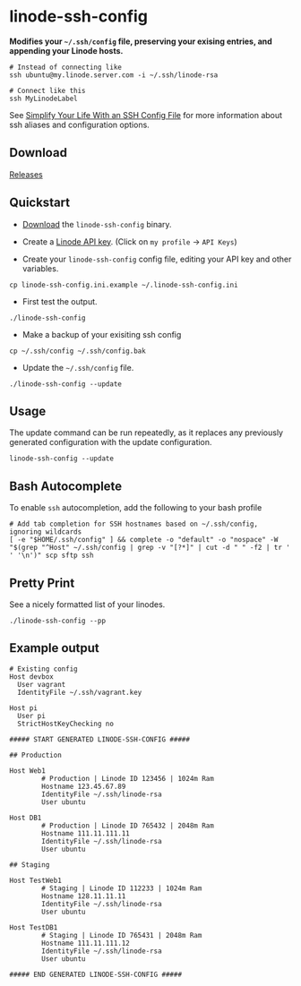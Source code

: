 linode-ssh-config
=================

**Modifies your `~/.ssh/config` file, preserving your exising entries, and appending your Linode hosts.**

    # Instead of connecting like
    ssh ubuntu@my.linode.server.com -i ~/.ssh/linode-rsa
    	
    # Connect like this
    ssh MyLinodeLabel
	
See [Simplify Your Life With an SSH Config File](http://nerderati.com/2011/03/simplify-your-life-with-an-ssh-config-file/) for more information about ssh aliases and configuration options.

## Download

[Releases](https://github.com/awilliams/linode-ssh-config/releases)

## Quickstart

 * [Download](https://github.com/awilliams/linode-ssh-config/releases) the `linode-ssh-config` binary.

 * Create a [Linode API key](https://manager.linode.com/profile/api_key_create). (Click on `my profile` -> `API Keys`)
 
 * Create your `linode-ssh-config` config file, editing your API key and other variables.

  `cp linode-ssh-config.ini.example ~/.linode-ssh-config.ini`

 * First test the output.

  `./linode-ssh-config`

 * Make a backup of your exisiting ssh config
  
  `cp ~/.ssh/config ~/.ssh/config.bak`

 * Update the `~/.ssh/config` file.

  `./linode-ssh-config --update`
  
## Usage

The update command can be run repeatedly, as it replaces any previously generated configuration with the update configuration. 

    linode-ssh-config --update
    
## Bash Autocomplete

To enable `ssh` autocompletion, add the following to your bash profile

    # Add tab completion for SSH hostnames based on ~/.ssh/config, ignoring wildcards
    [ -e "$HOME/.ssh/config" ] && complete -o "default" -o "nospace" -W "$(grep "^Host" ~/.ssh/config | grep -v "[?*]" | cut -d " " -f2 | tr ' ' '\n')" scp sftp ssh

## Pretty Print

See a nicely formatted list of your linodes.

    ./linode-ssh-config --pp

## Example output
```
# Existing config
Host devbox
  User vagrant
  IdentityFile ~/.ssh/vagrant.key

Host pi
  User pi
  StrictHostKeyChecking no

##### START GENERATED LINODE-SSH-CONFIG #####

## Production

Host Web1
        # Production | Linode ID 123456 | 1024m Ram
        Hostname 123.45.67.89
        IdentityFile ~/.ssh/linode-rsa
        User ubuntu

Host DB1
        # Production | Linode ID 765432 | 2048m Ram
        Hostname 111.11.111.11
        IdentityFile ~/.ssh/linode-rsa
        User ubuntu

## Staging

Host TestWeb1
        # Staging | Linode ID 112233 | 1024m Ram
        Hostname 128.11.11.11
        IdentityFile ~/.ssh/linode-rsa
        User ubuntu

Host TestDB1
        # Staging | Linode ID 765431 | 2048m Ram
        Hostname 111.11.111.12
        IdentityFile ~/.ssh/linode-rsa
        User ubuntu

##### END GENERATED LINODE-SSH-CONFIG #####
```
